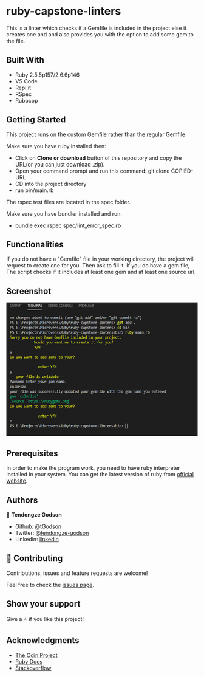 # ruby-capstone-linters

This is a linter which checks if a Gemfile is included in the project else it creates one and and also provides you with the option to add some gem to the file.

## Built With

- Ruby 2.5.5p157/2.6.6p146
- VS Code
- Repl.it
- RSpec
- Rubocop

## Getting Started 

This project runs on the custom Gemfile rather than the regular Gemfile

Make sure you have ruby installed then:

 - Click on **Clone or download** button of this repository and copy the URL(or you can just download .zip).
 - Open your command prompt and run this command: git clone COPIED-URL
 - CD into the project directory
 - run bin/main.rb

The rspec test files are located in the spec folder.

Make sure you have bundler installed and run:

- bundle exec rspec spec/lint_error_spec.rb

## Functionalities
If you do not have a "Gemfile" file in your working directory, the project will request to create one for you. Then ask to fill it. If you do have a gem file, The script checks if it includes at least one gem and at least one source url.

## Screenshot 

![screenshot](./app_screenshot.PNG)


## Prerequisites
In order to make the program work, you need to have ruby interpreter installed in your system. You can get the latest version of ruby from [official website](https://www.ruby-lang.org/en/downloads/).

## Authors

👤 **Tendongze Godson**

- Github: [@tGodson](https://github.com/tGodson) 
- Twitter: [@tendongze-godson](https://twitter.com/tendongze-godson) 
- Linkedin: [linkedin](https://linkedin.com/in/tendongze95) 

## 🤝 Contributing

Contributions, issues and feature requests are welcome!

Feel free to check the <a href="https://github.com/tGodson/ruby-capstone-linters/issues" target="_blank">issues page</a>.

## Show your support

Give a ⭐️ if you like this project!

## Acknowledgments
 
- <a href="https://www.theodinproject.com/" target="_blank">The Odin Project</a>
- <a href="https://ruby-doc.org/core-2.6.1/" target="_blank">Ruby Docs</a>
- <a href="https://www.stackoverflow.com/" target="_blank">Stackoverflow</a>

